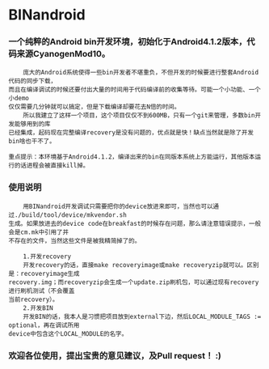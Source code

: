 BINandroid
==========

### 一个纯粹的Android bin开发环境，初始化于Android4.1.2版本，代码来源CyanogenMod10。

        庞大的Android系统使得一些bin开发者不堪重负，不但开发的时候要进行整套Android代码的同步下载，
    而且在编译调试的时候还要付出大量的时间用于代码编译前的收集等待。可能一个小功能、一个小demo
    仅仅需要几分钟就可以搞定，但是下载编译却要花去N倍的时间。
        所以我建立了这样一个项目，这个项目仅仅不到600MB，只有一个git来管理，多数bin开发能够用到的库
    已经集成，起码现在完整编译recovery是没有问题的，优点就是快！缺点当然就是除了开发bin啥也干不了。

    重点提示：本环境基于Android4.1.2，编译出来的bin在同版本系统上方能运行，其他版本运行的话进程会被直接kill掉。

### 使用说明

        用BINandroid开发调试只需要把你的device放进来即可，当然也可以通过./build/tool/device/mkvendor.sh
    生成。如果放进去的device code在breakfast的时候存在问题，那么请注意错误提示，一般会是cm.mk中引用了并
    不存在的文件，当然这些文件是被我精简掉了的。
    
        1.开发recovery
        开发recovery的话，直接make recoveryimage或make recoveryzip就可以。区别是：recoveryimage生成
    recovery.img；而recoveryzip会生成一个update.zip刷机包，可以通过现有recovery进行刷机测试（不会覆盖
    当前recovery）。
        2.开发BIN
        开发BIN的话，我本人是习惯把项目放到external下边，然后LOCAL_MODULE_TAGS := optional，再在调试所用
    device中包含这个LOCAL_MODULE的名字。

### 欢迎各位使用，提出宝贵的意见建议，及Pull request！  :)
